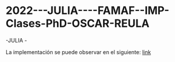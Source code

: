 # 2022---JULIA----FAMAF--IMP-Clases-PhD-OSCAR-REULA
-JULIA - 

La implementación se puede observar en el siguiente: [link](https://www.linkedin.com/in/mauricio-lugo-71b45a1b8/)
